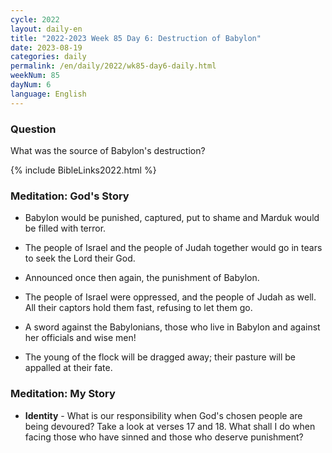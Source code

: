 ```yaml
---
cycle: 2022
layout: daily-en
title: "2022-2023 Week 85 Day 6: Destruction of Babylon"
date: 2023-08-19
categories: daily
permalink: /en/daily/2022/wk85-day6-daily.html
weekNum: 85
dayNum: 6
language: English
---
```


### Question     
What was the source of Babylon's destruction?

{% include BibleLinks2022.html %}

### Meditation: God's Story   
+ Babylon would be punished, captured, put to shame and Marduk would be filled with terror. 

+ The people of Israel and the people of Judah together would go in tears to seek the Lord their God. 

+ Announced once then again, the punishment of Babylon. 

+ The people of Israel were oppressed, and the people of Judah as well. All their captors hold them fast, refusing to let them go. 

+ A sword against the Babylonians, those who live in Babylon and against her officials and wise men! 

+ The young of the flock will be dragged away; their pasture will be appalled at their fate. 

### Meditation: My Story   
+ **Identity** - What is our responsibility when God's chosen people are being devoured? Take a look at verses 17 and 18. What shall I do when facing those who have sinned and those who deserve punishment?  
